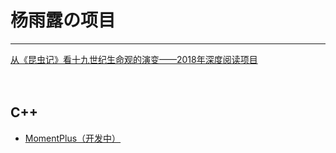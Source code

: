 # 杨雨露の项目
---
[从《昆虫记》看十九世纪生命观的演变——2018年深度阅读项目](https://tanpero.github.io/deepin-reading-project/main)
<br>
<br>
<br>
## C++
- [MomentPlus（开发中）](https://github.com/tanpero/MomentPlus)
